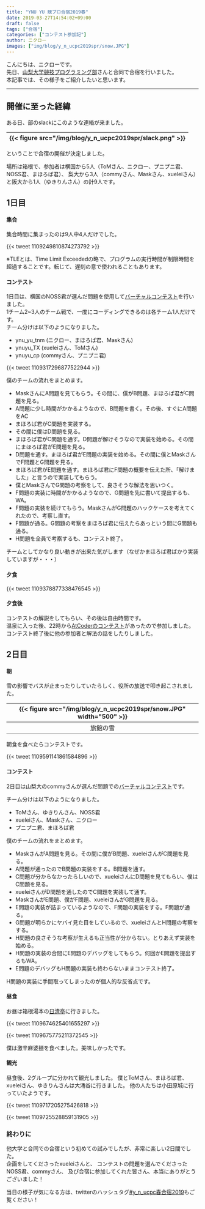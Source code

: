 ```yaml
---
title: "YNU YU 競プロ合宿2019春"
date: 2019-03-27T14:54:02+09:00
draft: false
tags: ["合宿"]
categories: ["コンテスト参加記"]
author: ニクロー
images: ["img/blog/y_n_ucpc2019spr/snow.JPG"]
---
```


こんにちは、ニクローです。  
先日、[山梨大学競技プログラミング部](https://www.yucpc.org/)さんと合同で合宿を行いました。  
本記事では、その様子をご紹介したいと思います。

<!--more-->

* * *

## 開催に至った経緯

ある日、部のslackにこのような連絡が来ました。

|{{< figure src="/img/blog/y_n_ucpc2019spr/slack.png" >}}|
|:--:|

ということで合宿の開催が決定しました。

場所は箱根で、参加者は横国から5人（ToMさん、ニクロー、プニプニ君、NOSS君、まほろば君）、
梨大から3人（commyさん、Maskさん、xueleiさん）と阪大から1人（ゆきりんさん）の計9人です。

## 1日目

#### 集合

集合時間に集まったのは9人中4人だけでした。

{{< tweet 1109249810874273792 >}}

※TLEとは、Time Limit Exceededの略で、プログラムの実行時間が制限時間を超過することです。転じて、遅刻の意で使われることもあります。

#### コンテスト

1日目は、横国のNOSS君が選んだ問題を使用して[バーチャルコンテスト](https://onlinejudge.u-aizu.ac.jp/beta/room.html#YNUYUCPC2019/problems)を行いました。  
1チーム2~3人のチーム戦で、一度にコーディングできるのは各チーム1人だけです。  
チーム分けは以下のようになりました。

- ynu_yu_tnm (ニクロー、まほろば君、Maskさん)
- ynuyu_TX (xueleiさん、ToMさん)
- ynuyu_cp (commyさん、プニプニ君)

{{< tweet 1109317296877522944 >}}

僕のチームの流れをまとめます。

- MaskさんにA問題を見てもらう。その間に、僕がB問題、まほろば君がC問題を見る。
- A問題に少し時間がかかるようなので、B問題を書く。その後、すぐにA問題をAC
- まほろば君がC問題を実装する。
- その間に僕はD問題を見る。
- まほろば君がC問題を通す。D問題が解けそうなので実装を始める。その間にまほろば君がE問題を見る。
- D問題を通す。まほろば君がE問題の実装を始める。その間に僕とMaskさんでF問題とG問題を見る。
- まほろば君がE問題を通す。まほろば君にF問題の概要を伝えた所、「解けました」と言うので実装してもらう。
- 僕とMaskさんでG問題の考察をして、良さそうな解法を思いつく。
- F問題の実装に時間がかかるようなので、G問題を先に書いて提出するも、WA。
- F問題の実装を続けてもらう。MaskさんがG問題のハックケースを考えてくれたので、考察し直す。
- F問題が通る。G問題の考察をまほろば君に伝えたらあっという間にG問題も通る。
- H問題を全員で考察するも、コンテスト終了。

チームとしてかなり良い動きが出来た気がします（なぜかまほろば君ばかり実装していますが・・・）

#### 夕食

{{< tweet 1109378877338476545 >}}

#### 夕食後

コンテストの解説をしてもらい、その後は自由時間です。  
温泉に入った後、22時から[AtCoderのコンテスト](https://atcoder.jp/contests/agc032)があったので参加しました。  
コンテスト終了後に他の参加者と解法の話をしたりしました。

## 2日目

#### 朝

雪の影響でバスが止まったりしていたらしく、役所の放送で叩き起こされました。

|{{< figure src="/img/blog/y_n_ucpc2019spr/snow.JPG" width="500" >}}|
|:--:|
|旅館の雪|

朝食を食べたらコンテストです。

{{< tweet 1109591141861584896 >}}

#### コンテスト

2日目は山梨大のcommyさんが選んだ問題での[バーチャルコンテスト](https://not-522.appspot.com/contest/5115126982115328)です。

チーム分けは以下のようになりました。

- ToMさん、ゆきりんさん、NOSS君
- xueleiさん、Maskさん、ニクロー
- プニプニ君、まほろば君

僕のチームの流れをまとめます。

- MaskさんがA問題を見る。その間に僕がB問題、xueleiさんがC問題を見る。
- A問題が通ったのでB問題の実装をする。B問題を通す。
- C問題が分からなかったらしいので、xueleiさんにD問題を見てもらい、僕はC問題を見る。
- xueleiさんがD問題を通したのでC問題を実装して通す。
- MaskさんがE問題、僕がF問題、xueleiさんがG問題を見る。
- E問題の実装が詰まっているようなので、F問題の実装をする。F問題が通る。
- G問題が明らかにヤバイ見た目をしているので、xueleiさんとH問題の考察をする。
- H問題の良さそうな考察が生えるも正当性が分からない。とりあえず実装を始める。
- H問題の実装の合間にE問題のデバッグをしてもらう。何回かE問題を提出するもWA。
- E問題のデバッグもH問題の実装も終わらないままコンテスト終了。

H問題の実装に手間取ってしまったのが個人的な反省点です。

#### 昼食

お昼は箱根湯本の[日清亭](http://www.hakone-yumoto.com/index.html)に行きました。

{{< tweet 1109674625401655297 >}}

{{< tweet 1109675775211372545 >}}

僕は激辛麻婆麺を食べました。美味しかったです。

#### 観光

昼食後、2グループに分かれて観光しました。
僕とToMさん、まほろば君、xueleiさん、ゆきりんさんは大涌谷に行きました。
他の人たちは小田原城に行っていたようです。

{{< tweet 1109717205275426818 >}}

{{< tweet 1109725528859131905 >}}

### 終わりに

他大学と合同での合宿という初めての試みでしたが、非常に楽しい2日間でした。  
企画をしてくださったxueleiさんと、
コンテストの問題を選んでくださったNOSS君、commyさん、
及び合宿に参加してくれた皆さん、本当にありがとうございました！

当日の様子が気になる方は、twitterのハッシュタグ[#y_n_ucpc春合宿2019](https://twitter.com/hashtag/y_n_ucpc%E6%98%A5%E5%90%88%E5%AE%BF2019?src=hash&ref_src=twsrc%5Etfw)もご覧ください！
